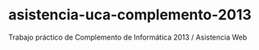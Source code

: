 asistencia-uca-complemento-2013
===============================

Trabajo práctico de Complemento de Informática 2013 / Asistencia Web
